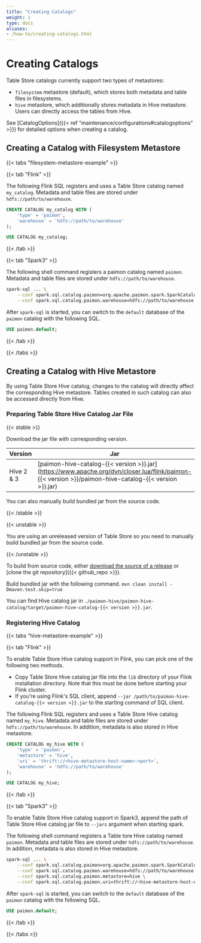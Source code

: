 ```yaml
---
title: "Creating Catalogs"
weight: 1
type: docs
aliases:
- /how-to/creating-catalogs.html
---
```

<!--
Licensed to the Apache Software Foundation (ASF) under one
or more contributor license agreements.  See the NOTICE file
distributed with this work for additional information
regarding copyright ownership.  The ASF licenses this file
to you under the Apache License, Version 2.0 (the
"License"); you may not use this file except in compliance
with the License.  You may obtain a copy of the License at

  http://www.apache.org/licenses/LICENSE-2.0

Unless required by applicable law or agreed to in writing,
software distributed under the License is distributed on an
"AS IS" BASIS, WITHOUT WARRANTIES OR CONDITIONS OF ANY
KIND, either express or implied.  See the License for the
specific language governing permissions and limitations
under the License.
-->

# Creating Catalogs

Table Store catalogs currently support two types of metastores:

* `filesystem` metastore (default), which stores both metadata and table files in filesystems.
* `hive` metastore, which additionally stores metadata in Hive metastore. Users can directly access the tables from Hive.

See [CatalogOptions]({{< ref "maintenance/configurations#catalogoptions" >}}) for detailed options when creating a catalog.

## Creating a Catalog with Filesystem Metastore

{{< tabs "filesystem-metastore-example" >}}

{{< tab "Flink" >}}

The following Flink SQL registers and uses a Table Store catalog named `my_catalog`. Metadata and table files are stored under `hdfs://path/to/warehouse`.

```sql
CREATE CATALOG my_catalog WITH (
    'type' = 'paimon',
    'warehouse' = 'hdfs://path/to/warehouse'
);

USE CATALOG my_catalog;
```

{{< /tab >}}

{{< tab "Spark3" >}}

The following shell command registers a paimon catalog named `paimon`. Metadata and table files are stored under `hdfs://path/to/warehouse`.

```bash
spark-sql ... \
    --conf spark.sql.catalog.paimon=org.apache.paimon.spark.SparkCatalog \
    --conf spark.sql.catalog.paimon.warehouse=hdfs://path/to/warehouse
```

After `spark-sql` is started, you can switch to the `default` database of the `paimon` catalog with the following SQL.

```sql
USE paimon.default;
```

{{< /tab >}}

{{< /tabs >}}

## Creating a Catalog with Hive Metastore

By using Table Store Hive catalog, changes to the catalog will directly affect the corresponding Hive metastore. Tables created in such catalog can also be accessed directly from Hive.

### Preparing Table Store Hive Catalog Jar File

{{< stable >}}

Download the jar file with corresponding version.

| Version    | Jar                                                                                                                                                                                    |
|------------|----------------------------------------------------------------------------------------------------------------------------------------------------------------------------------------|
| Hive 2 & 3 | [paimon-hive-catalog-{{< version >}}.jar](https://www.apache.org/dyn/closer.lua/flink/paimon-{{< version >}}/paimon-hive-catalog-{{< version >}}.jar) |

You can also manually build bundled jar from the source code.

{{< /stable >}}

{{< unstable >}}

You are using an unreleased version of Table Store so you need to manually build bundled jar from the source code.

{{< /unstable >}}

To build from source code, either [download the source of a release](https://flink.apache.org/downloads.html) or [clone the git repository]({{< github_repo >}}).

Build bundled jar with the following command.
`mvn clean install -Dmaven.test.skip=true`

You can find Hive catalog jar in `./paimon-hive/paimon-hive-catalog/target/paimon-hive-catalog-{{< version >}}.jar`.

### Registering Hive Catalog

{{< tabs "hive-metastore-example" >}}

{{< tab "Flink" >}}

To enable Table Store Hive catalog support in Flink, you can pick one of the following two methods.

* Copy Table Store Hive catalog jar file into the `lib` directory of your Flink installation directory. Note that this must be done before starting your Flink cluster.
* If you're using Flink's SQL client, append `--jar /path/to/paimon-hive-catalog-{{< version >}}.jar` to the starting command of SQL client.

The following Flink SQL registers and uses a Table Store Hive catalog named `my_hive`. Metadata and table files are stored under `hdfs://path/to/warehouse`. In addition, metadata is also stored in Hive metastore.

```sql
CREATE CATALOG my_hive WITH (
    'type' = 'paimon',
    'metastore' = 'hive',
    'uri' = 'thrift://<hive-metastore-host-name>:<port>',
    'warehouse' = 'hdfs://path/to/warehouse'
);

USE CATALOG my_hive;
```

{{< /tab >}}

{{< tab "Spark3" >}}

To enable Table Store Hive catalog support in Spark3, append the path of Table Store Hive catalog jar file to `--jars` argument when starting spark.

The following shell command registers a Table tore Hive catalog named `paimon`. Metadata and table files are stored under `hdfs://path/to/warehouse`. In addition, metadata is also stored in Hive metastore.

```bash
spark-sql ... \
    --conf spark.sql.catalog.paimon=org.apache.paimon.spark.SparkCatalog \
    --conf spark.sql.catalog.paimon.warehouse=hdfs://path/to/warehouse \
    --conf spark.sql.catalog.paimon.metastore=hive \
    --conf spark.sql.catalog.paimon.uri=thrift://<hive-metastore-host-name>:<port>
```

After `spark-sql` is started, you can switch to the `default` database of the `paimon` catalog with the following SQL.

```sql
USE paimon.default;
```

{{< /tab >}}

{{< /tabs >}}